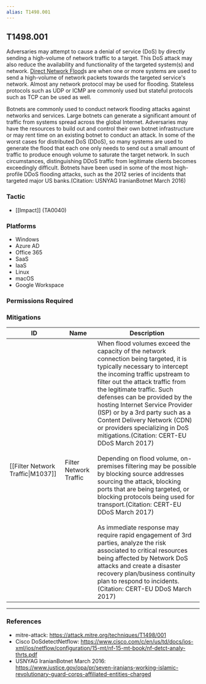 ```yaml
---
alias: T1498.001
---
```


## T1498.001

Adversaries may attempt to cause a denial of service (DoS) by directly sending a high-volume of network traffic to a target. This DoS attack may also reduce the availability and functionality of the targeted system(s) and network. [Direct Network Flood](https://attack.mitre.org/techniques/T1498/001)s are when one or more systems are used to send a high-volume of network packets towards the targeted service's network. Almost any network protocol may be used for flooding. Stateless protocols such as UDP or ICMP are commonly used but stateful protocols such as TCP can be used as well.

Botnets are commonly used to conduct network flooding attacks against networks and services. Large botnets can generate a significant amount of traffic from systems spread across the global Internet. Adversaries may have the resources to build out and control their own botnet infrastructure or may rent time on an existing botnet to conduct an attack. In some of the worst cases for distributed DoS (DDoS), so many systems are used to generate the flood that each one only needs to send out a small amount of traffic to produce enough volume to saturate the target network. In such circumstances, distinguishing DDoS traffic from legitimate clients becomes exceedingly difficult. Botnets have been used in some of the most high-profile DDoS flooding attacks, such as the 2012 series of incidents that targeted major US banks.(Citation: USNYAG IranianBotnet March 2016)


### Tactic
- [[Impact]] (TA0040)

### Platforms
- Windows
- Azure AD
- Office 365
- SaaS
- IaaS
- Linux
- macOS
- Google Workspace

### Permissions Required

### Mitigations

| ID | Name | Description |
| --- | --- | --- |
| [[Filter Network Traffic\|M1037]] | Filter Network Traffic | When flood volumes exceed the capacity of the network connection being targeted, it is typically necessary to intercept the incoming traffic upstream to filter out the attack traffic from the legitimate traffic. Such defenses can be provided by the hosting Internet Service Provider (ISP) or by a 3rd party such as a Content Delivery Network (CDN) or providers specializing in DoS mitigations.(Citation: CERT-EU DDoS March 2017)<br /><br />Depending on flood volume, on-premises filtering may be possible by blocking source addresses sourcing the attack, blocking ports that are being targeted, or blocking protocols being used for transport.(Citation: CERT-EU DDoS March 2017)<br /><br />As immediate response may require rapid engagement of 3rd parties, analyze the risk associated to critical resources being affected by Network DoS attacks and create a disaster recovery plan/business continuity plan to respond to incidents.(Citation: CERT-EU DDoS March 2017) |


---
### References

- mitre-attack: https://attack.mitre.org/techniques/T1498/001
- Cisco DoSdetectNetflow: https://www.cisco.com/c/en/us/td/docs/ios-xml/ios/netflow/configuration/15-mt/nf-15-mt-book/nf-detct-analy-thrts.pdf
- USNYAG IranianBotnet March 2016: https://www.justice.gov/opa/pr/seven-iranians-working-islamic-revolutionary-guard-corps-affiliated-entities-charged
